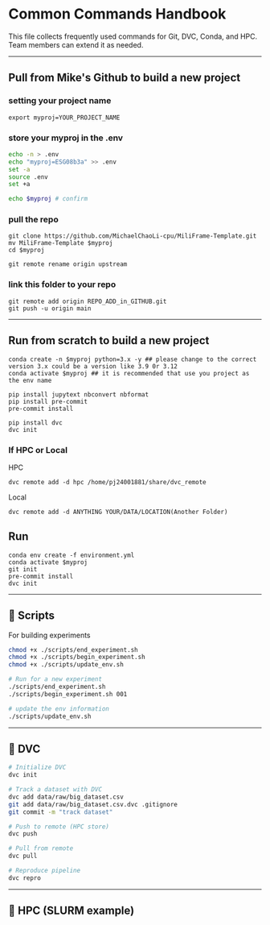 # Common Commands Handbook

This file collects frequently used commands for Git, DVC, Conda, and HPC.
Team members can extend it as needed.

---


## Pull from Mike's Github to build a new project
### setting your project name
```
export myproj=YOUR_PROJECT_NAME
```

### store your myproj in the .env
```bash
echo -n > .env
echo "myproj=ESG08b3a" >> .env
set -a
source .env
set +a

echo $myproj # confirm
```

### pull the repo
```
git clone https://github.com/MichaelChaoLi-cpu/MiliFrame-Template.git
mv MiliFrame-Template $myproj
cd $myproj

git remote rename origin upstream
```

### link this folder to your repo
```
git remote add origin REPO_ADD_in_GITHUB.git
git push -u origin main
```

---

## Run from scratch to build a new project
```
conda create -n $myproj python=3.x -y ## please change to the correct version 3.x could be a version like 3.9 0r 3.12
conda activate $myproj ## it is recommended that use you project as the env name

pip install jupytext nbconvert nbformat
pip install pre-commit
pre-commit install

pip install dvc
dvc init
```

### If HPC or Local
HPC
```
dvc remote add -d hpc /home/pj24001881/share/dvc_remote
```

Local
```
dvc remote add -d ANYTHING YOUR/DATA/LOCATION(Another Folder)
```


## Run 
```
conda env create -f environment.yml
conda activate $myproj
git init
pre-commit install
dvc init
```

---

## 🔹 Scripts

For building experiments
```bash
chmod +x ./scripts/end_experiment.sh
chmod +x ./scripts/begin_experiment.sh
chmod +x ./scripts/update_env.sh

# Run for a new experiment
./scripts/end_experiment.sh
./scripts/begin_experiment.sh 001

# update the env information
./scripts/update_env.sh
```

---

## 🔹 DVC

```bash
# Initialize DVC
dvc init

# Track a dataset with DVC
dvc add data/raw/big_dataset.csv
git add data/raw/big_dataset.csv.dvc .gitignore
git commit -m "track dataset"

# Push to remote (HPC store)
dvc push

# Pull from remote
dvc pull

# Reproduce pipeline
dvc repro
```

---

## 🔹 HPC (SLURM example)

```bash

```
